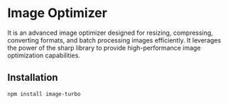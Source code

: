 # Image Optimizer

It is an advanced image optimizer designed for resizing, compressing, converting formats, and batch processing images efficiently. It leverages the power of the sharp library to provide high-performance image optimization capabilities.

## Installation

```bash
npm install image-turbo
```
